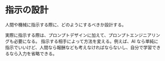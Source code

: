 # 指示の設計

人間や機械に指示する際に、どのようにするべきか設計する。

実際に指示する際は、プロンプトデザインに加えて、プロンプトエンジニアリングも必要になる。
指示する相手によって方法を変える。例えば、AI なら単純に指示でいいけど、人間なら報酬なども考えなければならないし、自分で学習できるなら入力を省略できる。
